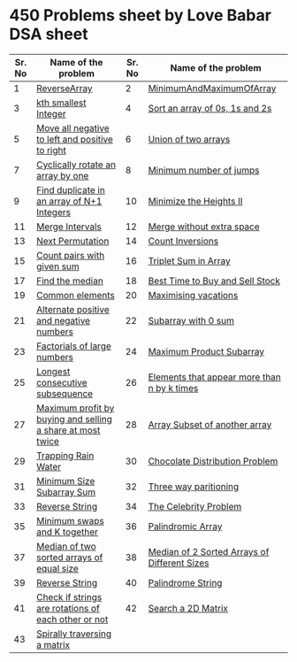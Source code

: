 # 450 Problems sheet by Love Babar DSA sheet

| Sr. No | Name of the problem | Sr. No | Name of the problem |
| ------ | ------------------- | ------ | ------------------- |
| 1 | [ReverseArray](https://github.com/Rajat16353/Codes/blob/master/450-Solved-questions/1-ReverseArray.py) | 2 | [MinimumAndMaximumOfArray](https://github.com/Rajat16353/Codes/blob/master/450-Solved-questions/2-MinimumAndMaximumOfArray.java) |
| 3 | [kth smallest Integer](https://github.com/Rajat16353/Codes/blob/master/450-Solved-questions/3-kth%20smallest%20Integer.java) | 4 | [Sort an array of 0s, 1s and 2s](https://github.com/Rajat16353/Codes/blob/master/450-Solved-questions/4-Sort%20an%20array%20of%200s,%201s%20and%202s.java) |
| 5 | [Move all negative to left and positive to right](https://github.com/Rajat16353/Codes/blob/master/450-Solved-questions/5-Move%20all%20negative%20to%20left%20and%20positive%20to%20right.java) | 6 | [Union of two arrays](https://github.com/Rajat16353/Codes/blob/master/450-Solved-questions/6-Union%20of%20two%20arrays.java) |
| 7 | [Cyclically rotate an array by one](https://github.com/Rajat16353/Codes/blob/master/450-Solved-questions/7-Cyclically%20rotate%20an%20array%20by%20one.java) | 8 | [Minimum number of jumps](https://github.com/Rajat16353/Codes/blob/master/450-Solved-questions/8-Minimum%20number%20of%20jumps.java) |
| 9 | [Find duplicate in an array of N+1 Integers](https://github.com/Rajat16353/Codes/blob/master/450-Solved-questions/9-Find%20duplicate%20in%20an%20array%20of%20N+1%20Integers.java) | 10 | [Minimize the Heights II](https://github.com/Rajat16353/Codes/blob/master/450-Solved-questions/10-Minimize%20the%20Heights%20II.java) |
| 11 | [Merge Intervals](https://github.com/Rajat16353/Codes/blob/master/450-Solved-questions/11-Merge%20Intervals.py) | 12 | [Merge without extra space](https://github.com/Rajat16353/Codes/blob/master/450-Solved-questions/12-Merge%20without%20extra%20space.java) |
| 13 | [Next Permutation](https://github.com/Rajat16353/Codes/blob/master/450-Solved-questions/13-Next%20Permutation.java) | 14 | [Count Inversions](https://github.com/Rajat16353/Codes/blob/master/450-Solved-questions/14-Count%20Inversions.java) |
| 15 | [Count pairs with given sum](https://github.com/Rajat16353/Codes/blob/master/450-Solved-questions/15-Count%20pairs%20with%20given%20sum.java) | 16 | [Triplet Sum in Array](https://github.com/Rajat16353/Codes/blob/master/450-Solved-questions/16-Triplet%20Sum%20in%20Array.java) |
| 17 | [Find the median](https://github.com/Rajat16353/Codes/blob/master/450-Solved-questions/17-Find%20the%20median.java) | 18 | [Best Time to Buy and Sell Stock](https://github.com/Rajat16353/Codes/blob/master/450-Solved-questions/18-Best%20Time%20to%20Buy%20and%20Sell%20Stock.java) |
| 19 | [Common elements](https://github.com/Rajat16353/Codes/blob/master/450-Solved-questions/19-Common%20elements.java) | 20 | [Maximising vacations](https://github.com/Rajat16353/Codes/blob/master/450-Solved-questions/20-Maximising%20vacations.java) |
| 21 | [Alternate positive and negative numbers](https://github.com/Rajat16353/Codes/blob/master/450-Solved-questions/21-Alternate%20positive%20and%20negative%20numbers.java) | 22 | [Subarray with 0 sum](https://github.com/Rajat16353/Codes/blob/master/450-Solved-questions/22-Subarray%20with%200%20sum.java) |
| 23 | [Factorials of large numbers](https://github.com/Rajat16353/Codes/blob/master/450-Solved-questions/23-Factorials%20of%20large%20numbers.java) | 24 | [Maximum Product Subarray](https://github.com/Rajat16353/Codes/blob/master/450-Solved-questions/24-Maximum%20Product%20Subarray.java) |
| 25 | [Longest consecutive subsequence](https://github.com/Rajat16353/Codes/blob/master/450-Solved-questions/25-Longest%20consecutive%20subsequence.java) | 26 | [Elements that appear more than n by k times](https://github.com/Rajat16353/Codes/blob/master/450-Solved-questions/26-Elements%20that%20appear%20more%20than%20n%20by%20k%20times.java) |
| 27 | [Maximum profit by buying and selling a share at most twice](https://github.com/Rajat16353/Codes/blob/master/450-Solved-questions/27-Maximum%20profit%20by%20buying%20and%20selling%20a%20share%20at%20most%20twice.java) | 28 | [Array Subset of another array](https://github.com/Rajat16353/Codes/blob/master/450-Solved-questions/28-Array%20Subset%20of%20another%20array.java) |
| 29 | [Trapping Rain Water](https://github.com/Rajat16353/Codes/blob/master/450-Solved-questions/29-Trapping%20Rain%20Water.java) | 30 | [Chocolate Distribution Problem](https://github.com/Rajat16353/Codes/blob/master/450-Solved-questions/30-Chocolate%20Distribution%20Problem.java) |
| 31 | [Minimum Size Subarray Sum](https://github.com/Rajat16353/Codes/blob/master/450-Solved-questions/31-Minimum%20Size%20Subarray%20Sum.java) | 32 | [Three way paritioning](https://github.com/Rajat16353/Codes/blob/master/450-Solved-questions/32-Three%20way%20paritioning.java) |
| 33 | [Reverse String](https://github.com/Rajat16353/Codes/blob/master/450-Solved-questions/33-Reverse%20String.java) | 34 | [The Celebrity Problem](https://github.com/Rajat16353/Codes/blob/master/450-Solved-questions/34-The%20Celebrity%20Problem.java) |
| 35 | [Minimum swaps and K together](https://github.com/Rajat16353/Codes/blob/master/450-Solved-questions/35-Minimum%20swaps%20and%20K%20together.java) | 36 | [Palindromic Array](https://github.com/Rajat16353/Codes/blob/master/450-Solved-questions/36-Palindromic%20Array.py) |
| 37 | [Median of two sorted arrays of equal size](https://github.com/Rajat16353/Codes/blob/master/450-Solved-questions/37-Median%20of%20two%20sorted%20arrays%20of%20equal%20size.java) | 38 | [Median of 2 Sorted Arrays of Different Sizes](https://github.com/Rajat16353/Codes/blob/master/450-Solved-questions/38-Median%20of%202%20Sorted%20Arrays%20of%20Different%20Sizes.java) |
| 39 | [Reverse String](https://github.com/Rajat16353/Codes/blob/master/450-Solved-questions/39-Reverse%20String.java) | 40 | [Palindrome String](https://github.com/Rajat16353/Codes/blob/master/450-Solved-questions/40-Palindrome%20String.java) |
| 41 | [Check if strings are rotations of each other or not](https://github.com/Rajat16353/Codes/blob/master/450-Solved-questions/41-Check%20if%20strings%20are%20rotations%20of%20each%20other%20or%20not.java) | 42 | [Search a 2D Matrix](https://github.com/Rajat16353/Codes/blob/master/450-Solved-questions/42-Search%20a%202D%20Matrix.java) |
| 43 | [Spirally traversing a matrix](https://github.com/Rajat16353/Codes/blob/master/450-Solved-questions/43-Spirally%20traversing%20a%20matrix.java) 